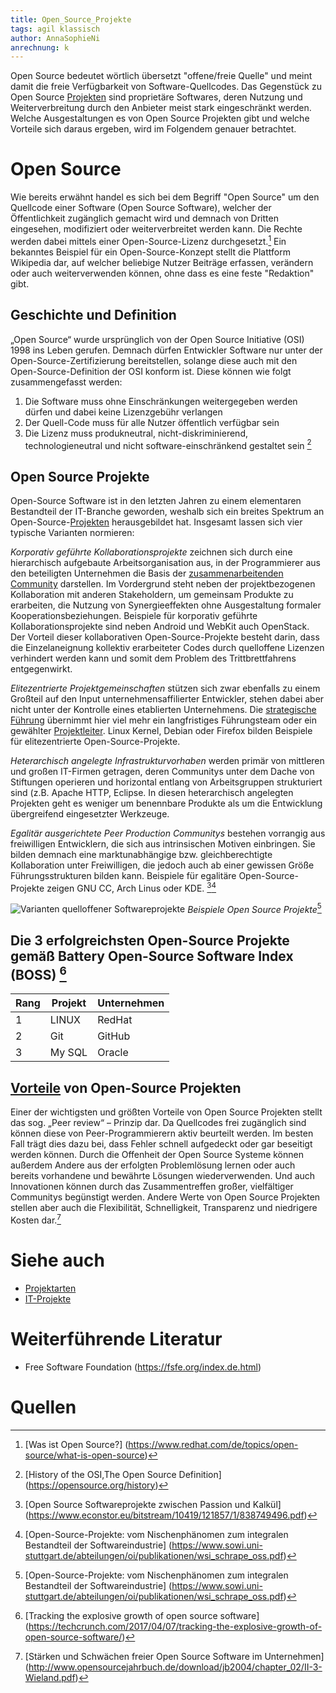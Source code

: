 ```yaml
---
title: Open_Source_Projekte
tags: agil klassisch
author: AnnaSophieNi
anrechnung: k 
---
```


Open Source bedeutet wörtlich übersetzt "offene/freie Quelle" und meint damit die freie Verfügbarkeit von Software-Quellcodes. Das Gegenstück zu Open Source [Projekten](Projekt.md) sind proprietäre Softwares, deren Nutzung und Weiterverbreitung durch den Anbieter meist stark eingeschränkt werden. Welche Ausgestaltungen es von Open Source Projekten gibt und welche Vorteile sich daraus ergeben, wird im Folgendem genauer betrachtet.

# Open Source

Wie bereits erwähnt handel es sich bei dem Begriff "Open Source" um den Quellcode einer Software (Open Source Software), welcher der Öffentlichkeit zugänglich gemacht wird und demnach von Dritten eingesehen, modifiziert oder weiterverbreitet werden kann. Die Rechte werden dabei mittels einer Open-Source-Lizenz durchgesetzt.[^1] Ein bekanntes Beispiel für ein Open-Source-Konzept stellt die Plattform Wikipedia dar, auf welcher beliebige Nutzer Beiträge erfassen, verändern oder auch weiterverwenden können, ohne dass es eine feste "Redaktion" gibt.

## Geschichte und Definition 

„Open Source“ wurde ursprünglich von der Open Source Initiative (OSI) 1998 ins Leben gerufen. Demnach dürfen Entwickler Software nur unter der Open-Source-Zertifizierung bereitstellen, solange diese auch mit den Open-Source-Definition der OSI konform ist. Diese können wie folgt zusammengefasst werden:

1. Die Software muss ohne Einschränkungen weitergegeben werden dürfen und dabei keine Lizenzgebühr verlangen
2. Der Quell-Code muss für alle Nutzer öffentlich verfügbar sein
3. Die Lizenz muss produkneutral, nicht-diskriminierend, technologieneutral und nicht software-einschränkend gestaltet sein [^2]

## Open Source Projekte

Open-Source Software ist in den letzten Jahren zu einem elementaren Bestandteil der IT-Branche geworden, weshalb sich ein breites Spektrum an Open-Source-[Projekten](Projekt.md) herausgebildet hat. Insgesamt lassen sich vier typische Varianten normieren: 

*Korporativ geführte Kollaborationsprojekte* zeichnen sich durch eine hierarchisch aufgebaute Arbeitsorganisation aus, in der Programmierer aus den beteiligten Unternehmen die Basis der [zusammenarbeitenden Community](Projektmitarbeiter.md) darstellen. Im Vordergrund steht neben der projektbezogenen Kollaboration mit anderen Stakeholdern, um gemeinsam Produkte zu erarbeiten, die Nutzung von Synergieeffekten ohne Ausgestaltung formaler Kooperationsbeziehungen. Beispiele für korporativ geführte Kollaborationsprojekte sind neben Android und WebKit auch OpenStack. Der  Vorteil dieser kollaborativen Open-Source-Projekte besteht darin, dass die Einzelaneignung kollektiv erarbeiteter Codes durch quelloffene Lizenzen verhindert werden kann und somit dem Problem des Trittbrettfahrens entgegenwirkt.

*Elitezentrierte Projektgemeinschaften* stützen sich zwar ebenfalls zu einem Großteil auf den Input unternehmensaffilierter Entwickler, stehen dabei aber nicht unter der Kontrolle eines etablierten Unternehmens. Die [strategische Führung](Projektsteuerung.md) übernimmt hier viel mehr ein langfristiges Führungsteam oder ein gewählter [Projektleiter](Projektleiter.md). Linux Kernel, Debian oder Firefox bilden Beispiele für elitezentrierte Open-Source-Projekte.

*Heterarchisch angelegte Infrastrukturvorhaben* werden primär von mittleren und großen IT-Firmen getragen, deren Communitys unter dem Dache von Stiftungen operieren und horizontal entlang von Arbeitsgruppen strukturiert sind (z.B. Apache HTTP, Eclipse. In diesen heterarchisch angelegten Projekten geht es weniger um benennbare Produkte als um die Entwicklung übergreifend eingesetzter Werkzeuge.

*Egalitär ausgerichtete Peer Production Communitys* bestehen vorrangig aus freiwilligen Entwicklern, die sich aus intrinsischen Motiven einbringen. Sie bilden demnach eine marktunabhängige bzw. gleichberechtigte Kollaboration unter Freiwilligen, die jedoch auch ab einer gewissen Größe Führungsstrukturen bilden kann. Beispiele für egalitäre Open-Source-Projekte zeigen GNU CC, Arch Linus oder KDE. [^3][^4]

![Varianten quelloffener Softwareprojekte](https://github.com/AnnaSophieNi/ManagingProjectsSuccessfully.github.io/blob/main/kb/Open_Source_Projekte/OpenSourceProjekte_Landkarte.png) 
*Beispiele Open Source Projekte*[^4]

## Die 3 erfolgreichsten Open-Source Projekte gemäß Battery Open-Source Software Index (BOSS) [^5]


| Rang          | Projekt       | Unternehmen   | 
| ------------- | ------------- | ------------- | 
| 1             | LINUX         | RedHat        | 
| 2             | Git           | GitHub        | 
| 3             | My SQL        | Oracle        |

## [Vorteile](Best_Practices.md) von Open-Source Projekten

Einer der wichtigsten und größten Vorteile von Open Source Projekten stellt das sog. „Peer review“ – Prinzip dar. Da Quellcodes frei zugänglich sind können diese von Peer-Programmierern aktiv beurteilt werden. Im besten Fall trägt dies dazu bei, dass Fehler schnell aufgedeckt oder gar beseitigt werden können. Durch die Offenheit der Open Source Systeme können außerdem Andere aus der erfolgten Problemlösung lernen oder auch bereits vorhandene und bewährte Lösungen wiederverwenden. Und auch Innovationen können durch das Zusammentreffen großer, vielfältiger Communitys begünstigt werden. Andere Werte von Open Source Projekten stellen aber auch die Flexibilität, Schnelligkeit, Transparenz und niedrigere Kosten dar.[^6]


# Siehe auch
* [Projektarten](Projektarten.md)
* [IT-Projekte](IT-Projekte.md)


# Weiterführende Literatur

* Free Software Foundation (https://fsfe.org/index.de.html)

# Quellen

[^1]: [Was ist Open Source?] (https://www.redhat.com/de/topics/open-source/what-is-open-source)
[^2]: [History of the OSI,The Open Source Definition] (https://opensource.org/history)
[^3]: [Open Source Softwareprojekte zwischen Passion und Kalkül] (https://www.econstor.eu/bitstream/10419/121857/1/838749496.pdf)
[^4]: [Open-Source-Projekte: vom Nischenphänomen zum integralen Bestandteil der Softwareindustrie] (https://www.sowi.uni-stuttgart.de/abteilungen/oi/publikationen/wsi_schrape_oss.pdf)
[^5]: [Tracking the explosive growth of open source software] (https://techcrunch.com/2017/04/07/tracking-the-explosive-growth-of-open-source-software/)
[^6]: [Stärken und Schwächen freier Open Source Software im Unternehmen] (http://www.opensourcejahrbuch.de/download/jb2004/chapter_02/II-3-Wieland.pdf)
